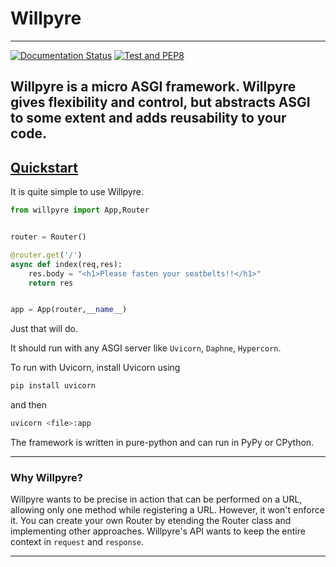 # Willpyre

-------------------------

[![Documentation Status](https://readthedocs.org/projects/willpyre/badge/?version=latest)](https://willpyre.readthedocs.io/en/latest/?badge=latest)
[![Test and PEP8](https://github.com/Nafi-Amaan-Hossain/willpyre/actions/workflows/actions.yml/badge.svg)](https://github.com/Nafi-Amaan-Hossain/willpyre/actions/workflows/actions.yml)

Willpyre is a micro ASGI framework. 
Willpyre gives flexibility and control, but abstracts ASGI to some extent and adds reusability to your code.
-------------------------

## [Quickstart](#Quickstart)



It is quite simple to use Willpyre.

```py
from willpyre import App,Router


router = Router()

@router.get('/')
async def index(req,res):
	res.body = "<h1>Please fasten your seatbelts!!</h1>"
	return res


app = App(router,__name__)
```

Just that will do.

It should run with any ASGI server like ``Uvicorn``, ``Daphne``, ``Hypercorn``.

To run with Uvicorn, install Uvicorn using 
```bash
pip install uvicorn
```
and then
```bash
uvicorn <file>:app
```

The framework is written in pure-python and can run in PyPy or CPython.

----

### Why Willpyre?

Willpyre wants to be precise in action that can be performed on a URL, allowing only one method while registering a URL.
However, it won't enforce it. You can create your own Router by etending the Router class and implementing other approaches.
Willpyre's API wants to keep the entire context in `request` and `response`.

------
